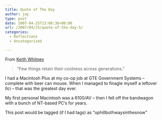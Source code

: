 ```yaml
---
title: Quote of The Day
author: jay
type: post
date: 2007-04-25T13:08:36+00:00
url: /2007/04/25/quote-of-the-day-5/
categories:
  - Reflections
  - Uncategorized

---
```

From [Keith Whitney][1]

> “Few things retain their coolness across generations.”

I had a Macintosh Plus at my co-op job at GTE Government Systems &#8211; complete with beer can mouse. When I managed to finagle myself a leftover IIci &#8211; that was the greatest day ever.

My first personal Macintosh was a 6100/AV &#8211; then I fell off the bandwagon with a bunch of NT-based PC’s for years.

This post would be tagged (if I had tags) as “uphillbothwaysinthesnow”

 [1]: http://www.macit.org/2007/04/next_generation.html